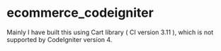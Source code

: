 # ecommerce_codeigniter
Mainly I have built this using Cart library ( CI version 3.11 ), which is not supported by CodeIgniter version 4.
